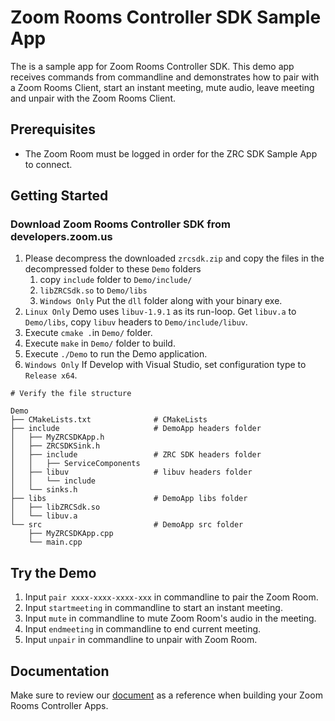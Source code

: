 # Zoom Rooms Controller SDK Sample App

The is a sample app for Zoom Rooms Controller SDK. This demo app receives commands from commandline and demonstrates how to pair with a Zoom Rooms Client, start an instant meeting, mute audio, leave meeting and unpair with the Zoom Rooms Client.

## Prerequisites

- The Zoom Room must be logged in order for the ZRC SDK Sample App to connect. 
   
## Getting Started
### Download Zoom Rooms Controller SDK from developers.zoom.us

1. Please decompress the downloaded `zrcsdk.zip` and copy the files in the decompressed folder to these `Demo` folders
   1. copy `include` folder to `Demo/include/`
   2. `libZRCSdk.so` to `Demo/libs`
   3. `Windows Only` Put the `dll` folder along with your binary exe.
2. `Linux Only` Demo uses `libuv-1.9.1` as its run-loop. Get `libuv.a` to `Demo/libs`, copy `libuv` headers to  `Demo/include/libuv`.
3. Execute `cmake .`in `Demo/` folder. 
4. Execute `make` in `Demo/` folder to build.
5. Execute `./Demo` to run the Demo application.
6. `Windows Only` If Develop with Visual Studio, set configuration type to `Release x64`.

```
# Verify the file structure

Demo
├── CMakeLists.txt              # CMakeLists
├── include                     # DemoApp headers folder
│   ├── MyZRCSDKApp.h
│   ├── ZRCSDKSink.h
│   ├── include                 # ZRC SDK headers folder
│   │   ├── ServiceComponents
│   ├── libuv                   # libuv headers folder
│   │   └── include
│   └── sinks.h
├── libs                        # DemoApp libs folder
│   ├── libZRCSdk.so
│   └── libuv.a
└── src                         # DemoApp src folder
    ├── MyZRCSDKApp.cpp
    └── main.cpp
```

## Try the Demo
1. Input `pair xxxx-xxxx-xxxx-xxx` in commandline to pair the Zoom Room.
2. Input `startmeeting` in commandline to start an instant meeting.
3. Input `mute` in commandline to mute Zoom Room's audio in the meeting.
4. Input `endmeeting` in commandline to end current meeting.
5. Input `unpair` in commandline to unpair with Zoom Room.


## Documentation

Make sure to review our [document](https://developers.zoom.us/docs/zoom-rooms/zoom-rooms-controller/introduction/) as a reference when building your Zoom Rooms Controller Apps.
